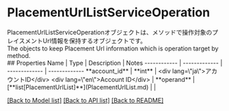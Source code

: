 # PlacementUrlListServiceOperation

<div lang=\"ja\">PlacementUrlListServiceOperationオブジェクトは、メソッドで操作対象のプレイスメントUrl情報を保持するオブジェクトです。</div> <div lang=\"en\">The objects to keep Placement Url information which is operation target by method.</div> 
## Properties
Name | Type | Description | Notes
------------ | ------------- | ------------- | -------------
**account_id** | **int** | &lt;div lang&#x3D;\&quot;ja\&quot;&gt;アカウントID&lt;/div&gt; &lt;div lang&#x3D;\&quot;en\&quot;&gt;Account ID&lt;/div&gt;  | 
**operand** | [**list[PlacementUrlList]**](PlacementUrlList.md) |  | 

[[Back to Model list]](../README.md#documentation-for-models) [[Back to API list]](../README.md#documentation-for-api-endpoints) [[Back to README]](../README.md)


